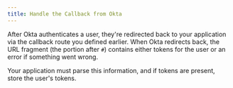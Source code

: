 ```yaml
---
title: Handle the Callback from Okta
---
```


After Okta authenticates a user, they're redirected back to your application via the callback route you <GuideLink link="../define-callback">defined earlier</GuideLink>. When Okta redirects back, the URL fragment (the portion after `#`) contains either tokens for the user or an error if something went wrong.

Your application must parse this information, and if tokens are present, store the user's tokens.

<StackSelector snippet="handle-callback"/>

<NextSectionLink/>
